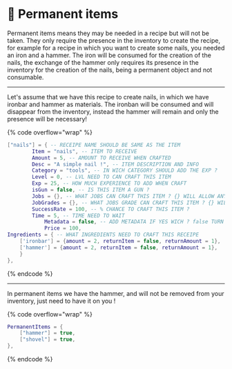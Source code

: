 # 📃 Permanent items

Permanent items means they may be needed in a recipe but will not be taken. They only require the presence in the inventory to create the recipe, for example for a recipe in which you want to create some nails, you needed an iron and a hammer. The iron will be consumed for the creation of the nails, the exchange of the hammer only requires its presence in the inventory for the creation of the nails, being a permanent object and not consumable.

***

Let's assume that we have this recipe to create nails, in which we have ironbar and hammer as materials. The ironban will be consumed and will disappear from the inventory, instead the hammer will remain and only the presence will be necessary!

{% code overflow="wrap" %}
```lua
["nails"] = { -- RECEIPE NAME SHOULD BE SAME AS THE ITEM
		Item = "nails", -- ITEM TO RECEIVE
		Amount = 5, -- AMOUNT TO RECEIVE WHEN CRAFTED
		Desc = "A simple nail !", -- ITEM DESCRIPTION AND INFO
		Category = "tools", -- IN WICH CATEGORY SHOULD ADD THE EXP ?
		Level = 0, -- LVL NEED TO CAN CRAFT THIS ITEM
		Exp = 25, -- HOW MUCH EXPERIENCE TO ADD WHEN CRAFT
		isGun = false, -- IS THIS ITEM A GUN ?
		Jobs = {}, -- WHAT JOBS CAN CRAFT THIS ITEM ? {} WILL ALLOW ANYBODY / {"jobname, "jobname"} WILL BE SHOWED ONLY TO THEM
		JobGrades = {}, -- WHAT JOBS GRADE CAN CRAFT THIS ITEM ? {} WILL ALLOW ANY / {1, 5} WILL BE SHOWED ONLY TO THIS RANK
		SuccessRate = 100, -- % CHANCE TO CRAFT THIS ITEM ?
		Time = 5, -- TIME NEED TO WAIT
        	Metadata = false, -- ADD METADATA IF YES WICH ? false TURN IT OFF
        	Price = 100,
Ingredients = { -- WHAT INGREDIENTS NEED TO CRAFT THIS RECEIPE
	['ironbar'] = {amount = 2, returnItem = false, returnAmount = 1},
	['hammer'] = {amount = 2, returnItem = false, returnAmount = 1},
	}
},   
```
{% endcode %}

***

In permanent items we have the hammer, and will not be removed from your inventory, just need to have it on you !

{% code overflow="wrap" %}
```lua
PermanentItems = {
    ["hammer"] = true,
    ["shovel"] = true,
}, 
```
{% endcode %}

